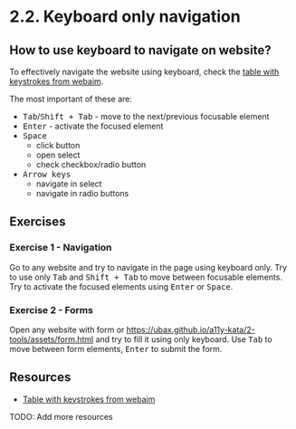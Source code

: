 # 2.2. Keyboard only navigation

## How to use keyboard to navigate on website?

To effectively navigate the website using keyboard, check the [table with keystrokes from webaim](https://webaim.org/techniques/keyboard/#testing).

The most important of these are:

- <kbd>Tab</kbd>/<kbd>Shift + Tab</kbd> - move to the next/previous focusable element
- <kbd>Enter</kbd> - activate the focused element
- <kbd>Space</kbd>
  - click button
  - open select
  - check checkbox/radio button
- <kbd>Arrow keys</kbd>
  - navigate in select
  - navigate in radio buttons

## Exercises

### Exercise 1 - Navigation

Go to any website and try to navigate in the page using keyboard only. Try to use only <kbd>Tab</kbd> and <kbd>Shift + Tab</kbd> to move between focusable elements. Try to activate the focused elements using <kbd>Enter</kbd> or <kbd>Space</kbd>.

### Exercise 2 - Forms

Open any website with form or https://ubax.github.io/a11y-kata/2-tools/assets/form.html and try to fill it using only keyboard. Use <kbd>Tab</kbd> to move between form elements, <kbd>Enter</kbd> to submit the form.

## Resources

- [Table with keystrokes from webaim](https://webaim.org/techniques/keyboard/#testing)

TODO: Add more resources
